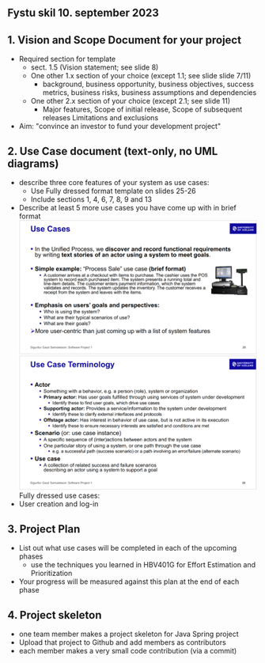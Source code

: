 ## Fystu skil 10. september 2023
## 1. Vision and Scope Document for your project
- Required section for template
	+ sect. 1.5 (Vision statement; see slide 8)
	+ One other 1.x section of your choice (except 1.1; see slide slide 7/11)
	  * background, business opportunity, business objectives, success metrics, business risks, business assumptions and dependencies
	+ One other 2.x section of your choice (except 2.1; see slide 11)
		* Major features, Scope of initial release, Scope of subsequent releases Limitations and exclusions
- Aim: "convince an investor to fund your development project"

## 2. Use Case document (text-only, no UML diagrams)
- describe three core features of your system as use cases:
	+ Use Fully dressed format template on slides 25-26
	+ Include sections 1, 4, 6, 7, 8, 9 and 13
- Describe at least 5 more use cases you have come up with in brief format
![](https://github.com/YellowWall/imgs/blob/main/usecase1.PNG)
![](https://github.com/YellowWall/imgs/blob/main/usecase2.PNG)
Fully dressed use cases:
- User creation and log-in

## 3. Project Plan
- List out what use cases will be completed in each of the upcoming phases
	+ use the techniques you learned in HBV401G for Effort Estimation and Prioritization
- Your progress will be measured against this plan at the end of each phase

## 4. Project skeleton
- one team member makes a project skeleton for Java Spring project
- Upload that project to Github and add members as contributors
- each member makes a very small code contribution (via a commit)

